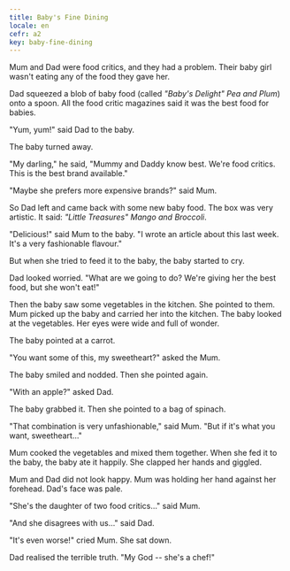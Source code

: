 ```yaml
---
title: Baby's Fine Dining
locale: en
cefr: a2
key: baby-fine-dining
---
```


Mum and Dad were food critics, and they had a problem. Their baby girl wasn't eating any of the food they gave her.

Dad squeezed a blob of baby food (called *"Baby's Delight" Pea and Plum*) onto a spoon. All the food critic magazines said it was the best food for babies.

"Yum, yum!" said Dad to the baby.

The baby turned away.

"My darling," he said, "Mummy and Daddy know best. We're food critics. This is the best brand available."

"Maybe she prefers more expensive brands?" said Mum.

So Dad left and came back with some new baby food. The box was very artistic. It said: *"Little Treasures" Mango and Broccoli*.

"Delicious!" said Mum to the baby. "I wrote an article about this last week. It's a very fashionable flavour."

But when she tried to feed it to the baby, the baby started to cry.

Dad looked worried. "What are we going to do? We're giving her the best food, but she won't eat!"

Then the baby saw some vegetables in the kitchen. She pointed to them. Mum picked up the baby and carried her into the kitchen. The baby looked at the vegetables. Her eyes were wide and full of wonder.

The baby pointed at a carrot.

"You want some of this, my sweetheart?" asked the Mum.

The baby smiled and nodded. Then she pointed again.

"With an apple?" asked Dad.

The baby grabbed it. Then she pointed to a bag of spinach.

"That combination is very unfashionable," said Mum. "But if it's what you want, sweetheart..."

Mum cooked the vegetables and mixed them together. When she fed it to the baby, the baby ate it happily. She clapped her hands and giggled.

Mum and Dad did not look happy. Mum was holding her hand against her forehead. Dad's face was pale.

"She's the daughter of two food critics..." said Mum.

"And she disagrees with us..." said Dad.

"It's even worse!" cried Mum. She sat down.

Dad realised the terrible truth. "My God -- she's a chef!"